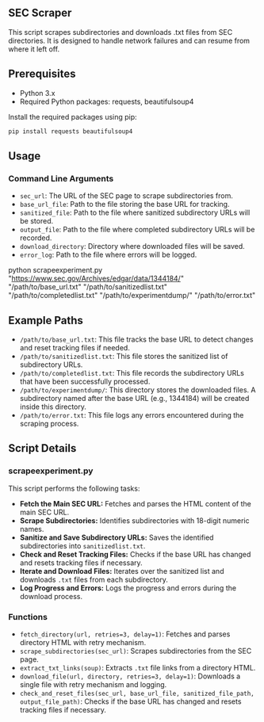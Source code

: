 ## SEC Scraper

This script scrapes subdirectories and downloads .txt files from SEC directories. It is designed to handle network failures and can resume from where it left off.

## Prerequisites

- Python 3.x
- Required Python packages: requests, beautifulsoup4

Install the required packages using pip:

```sh
pip install requests beautifulsoup4
```

## Usage

### Command Line Arguments

- `sec_url`: The URL of the SEC page to scrape subdirectories from.
- `base_url_file`: Path to the file storing the base URL for tracking.
- `sanitized_file`: Path to the file where sanitized subdirectory URLs will be stored.
- `output_file`: Path to the file where completed subdirectory URLs will be recorded.
- `download_directory`: Directory where downloaded files will be saved.
- `error_log`: Path to the file where errors will be logged.

python scrapeexperiment.py "https://www.sec.gov/Archives/edgar/data/1344184/" "/path/to/base_url.txt" "/path/to/sanitizedlist.txt" "/path/to/completedlist.txt" "/path/to/experimentdump/" "/path/to/error.txt"


## Example Paths

- `/path/to/base_url.txt`: This file tracks the base URL to detect changes and reset tracking files if needed.
- `/path/to/sanitizedlist.txt`: This file stores the sanitized list of subdirectory URLs.
- `/path/to/completedlist.txt`: This file records the subdirectory URLs that have been successfully processed.
- `/path/to/experimentdump/`: This directory stores the downloaded files. A subdirectory named after the base URL (e.g., 1344184) will be created inside this directory.
- `/path/to/error.txt`: This file logs any errors encountered during the scraping process.

## Script Details

### scrapeexperiment.py

This script performs the following tasks:

- **Fetch the Main SEC URL:** Fetches and parses the HTML content of the main SEC URL.
- **Scrape Subdirectories:** Identifies subdirectories with 18-digit numeric names.
- **Sanitize and Save Subdirectory URLs:** Saves the identified subdirectories into `sanitizedlist.txt`.
- **Check and Reset Tracking Files:** Checks if the base URL has changed and resets tracking files if necessary.
- **Iterate and Download Files:** Iterates over the sanitized list and downloads `.txt` files from each subdirectory.
- **Log Progress and Errors:** Logs the progress and errors during the download process.

### Functions

- `fetch_directory(url, retries=3, delay=1)`: Fetches and parses directory HTML with retry mechanism.
- `scrape_subdirectories(sec_url)`: Scrapes subdirectories from the SEC page.
- `extract_txt_links(soup)`: Extracts `.txt` file links from a directory HTML.
- `download_file(url, directory, retries=3, delay=1)`: Downloads a single file with retry mechanism and logging.
- `check_and_reset_files(sec_url, base_url_file, sanitized_file_path, output_file_path)`: Checks if the base URL has changed and resets tracking files if necessary.

